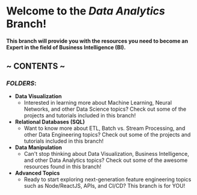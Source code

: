 # Welcome to the _Data Analytics_ Branch!

#### This branch will provide you with the resources you need to become an Expert in the field of Business Intelligence (BI).
## ~ CONTENTS ~
###  _FOLDERS_:
* **Data Visualization**
   - Interested in learning more about Machine Learning, Neural Networks, and other Data Science topics? Check out some of the projects and tutorials included in this branch!
* **Relational Databases (SQL)**
   - Want to know more about ETL, Batch vs. Stream Processing, and other Data Engineering topics? Check out some of the projects and tutorials included in this branch!
* **Data Manipulation**
  - Can't stop thinking about Data Visualization, Business Intelligence, and other Data Analytics topics? Check out some of the awesome resources found in this branch!
* **Advanced Topics**
  - Ready to start exploring next-generation feature engineering topics such as Node/ReactJS, APIs, and CI/CD? This branch is for YOU!
